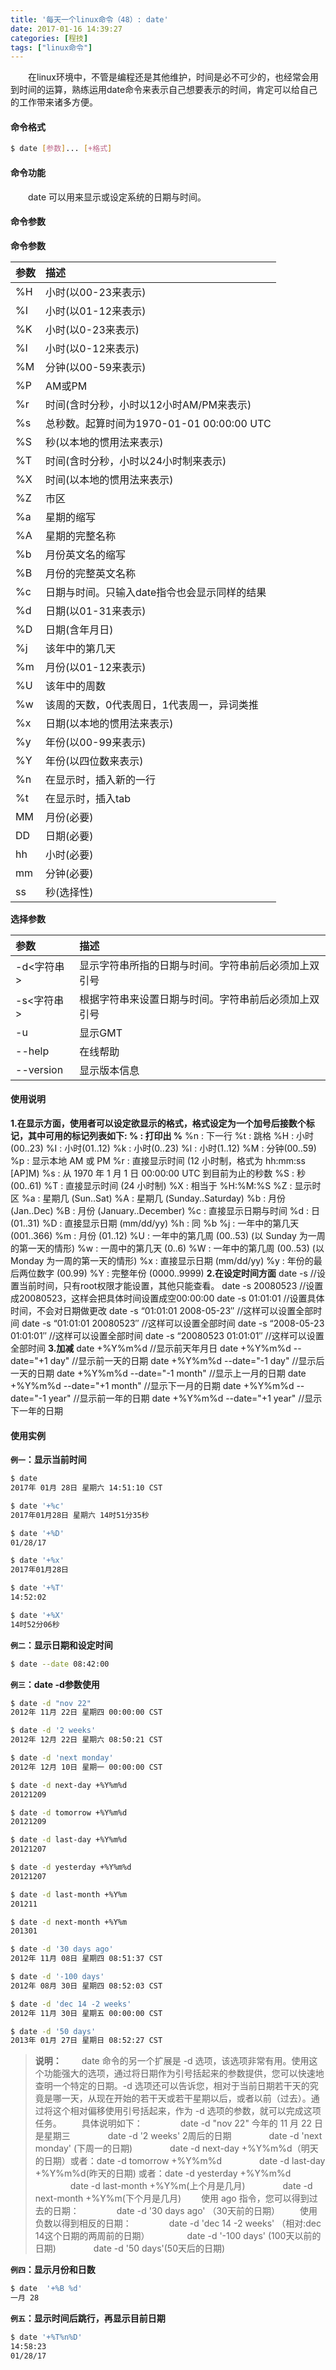 ```yaml
---
title: '每天一个linux命令（48）: date'
date: 2017-01-16 14:39:27
categories: [程技]
tags: ["linux命令"]
---
```

　　在linux环境中，不管是编程还是其他维护，时间是必不可少的，也经常会用到时间的运算，熟练运用date命令来表示自己想要表示的时间，肯定可以给自己的工作带来诸多方便。
<!--more -->
#### 命令格式
```bash
$ date [参数]... [+格式]
```
#### 命令功能
　　date 可以用来显示或设定系统的日期与时间。
#### 命令参数
**命令参数**

| 参数 | 描述 |
| :- | :- |
| %H | 小时(以00-23来表示) |
| %I | 小时(以01-12来表示) |
| %K | 小时(以0-23来表示) |
| %l | 小时(以0-12来表示) |
| %M | 分钟(以00-59来表示) |
| %P | AM或PM |
| %r | 时间(含时分秒，小时以12小时AM/PM来表示) |
| %s | 总秒数。起算时间为1970-01-01 00:00:00 UTC |
| %S | 秒(以本地的惯用法来表示) |
| %T | 时间(含时分秒，小时以24小时制来表示) |
| %X | 时间(以本地的惯用法来表示) |
| %Z | 市区 |
| %a | 星期的缩写 |
| %A | 星期的完整名称 |
| %b | 月份英文名的缩写 |
| %B | 月份的完整英文名称 |
| %c | 日期与时间。只输入date指令也会显示同样的结果 |
| %d | 日期(以01-31来表示) |
| %D | 日期(含年月日) |
| %j | 该年中的第几天 |
| %m | 月份(以01-12来表示) |
| %U | 该年中的周数 |
| %w | 该周的天数，0代表周日，1代表周一，异词类推 |
| %x | 日期(以本地的惯用法来表示) |
| %y | 年份(以00-99来表示) |
| %Y | 年份(以四位数来表示) |
| %n | 在显示时，插入新的一行 |
| %t | 在显示时，插入tab |
| MM | 月份(必要) |
| DD | 日期(必要) |
| hh | 小时(必要) |
| mm | 分钟(必要) |
| ss | 秒(选择性)  |

**选择参数**

| 参数 | 描述 |
| :- | :- |
| -d<字符串> | 显示字符串所指的日期与时间。字符串前后必须加上双引号 |
| -s<字符串> | 根据字符串来设置日期与时间。字符串前后必须加上双引号 |
| -u | 显示GMT |
| --help | 在线帮助 |
| --version | 显示版本信息 |

#### 使用说明
**1.在显示方面，使用者可以设定欲显示的格式，格式设定为一个加号后接数个标记，其中可用的标记列表如下: % :  打印出 %**
%n : 下一行
%t : 跳格
%H : 小时(00..23)
%I : 小时(01..12)
%k : 小时(0..23)
%l : 小时(1..12)
%M : 分钟(00..59)
%p : 显示本地 AM 或 PM
%r : 直接显示时间 (12 小时制，格式为 hh:mm:ss [AP]M)
%s : 从 1970 年 1 月 1 日 00:00:00 UTC 到目前为止的秒数
%S : 秒(00..61)
%T : 直接显示时间 (24 小时制)
%X : 相当于 %H:%M:%S
%Z : 显示时区 %a : 星期几 (Sun..Sat)
%A : 星期几 (Sunday..Saturday)
%b : 月份 (Jan..Dec)
%B : 月份 (January..December)
%c : 直接显示日期与时间
%d : 日 (01..31)
%D : 直接显示日期 (mm/dd/yy)
%h : 同 %b
%j : 一年中的第几天 (001..366)
%m : 月份 (01..12)
%U : 一年中的第几周 (00..53) (以 Sunday 为一周的第一天的情形)
%w : 一周中的第几天 (0..6)
%W : 一年中的第几周 (00..53) (以 Monday 为一周的第一天的情形)
%x : 直接显示日期 (mm/dd/yy)
%y : 年份的最后两位数字 (00.99)
%Y : 完整年份 (0000..9999)
**2.在设定时间方面**
date -s //设置当前时间，只有root权限才能设置，其他只能查看。
date -s 20080523 //设置成20080523，这样会把具体时间设置成空00:00:00
date -s 01:01:01 //设置具体时间，不会对日期做更改
date -s “01:01:01 2008-05-23″ //这样可以设置全部时间
date -s “01:01:01 20080523″ //这样可以设置全部时间
date -s “2008-05-23 01:01:01″ //这样可以设置全部时间
date -s “20080523 01:01:01″ //这样可以设置全部时间
**3.加减**
date +%Y%m%d         //显示前天年月日
date +%Y%m%d --date="+1 day"  //显示前一天的日期
date +%Y%m%d --date="-1 day"  //显示后一天的日期
date +%Y%m%d --date="-1 month"  //显示上一月的日期
date +%Y%m%d --date="+1 month"  //显示下一月的日期
date +%Y%m%d --date="-1 year"  //显示前一年的日期
date +%Y%m%d --date="+1 year"  //显示下一年的日期
#### 使用实例
**`例一`：显示当前时间**
```bash
$ date
2017年 01月 28日 星期六 14:51:10 CST

$ date '+%c'
2017年01月28日 星期六 14时51分35秒

$ date '+%D'
01/28/17

$ date '+%x'
2017年01月28日

$ date '+%T'
14:52:02

$ date '+%X'
14时52分06秒
```
**`例二`：显示日期和设定时间**
```bash
$ date --date 08:42:00
```
**`例三`：date -d参数使用**
```bash
$ date -d "nov 22"
2012年 11月 22日 星期四 00:00:00 CST

$ date -d '2 weeks'
2012年 12月 22日 星期六 08:50:21 CST

$ date -d 'next monday'
2012年 12月 10日 星期一 00:00:00 CST

$ date -d next-day +%Y%m%d
20121209

$ date -d tomorrow +%Y%m%d
20121209

$ date -d last-day +%Y%m%d
20121207

$ date -d yesterday +%Y%m%d
20121207

$ date -d last-month +%Y%m
201211

$ date -d next-month +%Y%m
201301

$ date -d '30 days ago'
2012年 11月 08日 星期四 08:51:37 CST

$ date -d '-100 days'
2012年 08月 30日 星期四 08:52:03 CST

$ date -d 'dec 14 -2 weeks'
2012年 11月 30日 星期五 00:00:00 CST

$ date -d '50 days'
2013年 01月 27日 星期日 08:52:27 CST
```
>**说明：**
　　date 命令的另一个扩展是 -d 选项，该选项非常有用。使用这个功能强大的选项，通过将日期作为引号括起来的参数提供，您可以快速地查明一个特定的日期。-d 选项还可以告诉您，相对于当前日期若干天的究竟是哪一天，从现在开始的若干天或若干星期以后，或者以前（过去）。通过将这个相对偏移使用引号括起来，作为 -d 选项的参数，就可以完成这项任务。
　　具体说明如下：
　　　　date -d "nov 22"  今年的 11 月 22 日是星期三
　　　　date -d '2 weeks' 2周后的日期
　　　　date -d 'next monday' (下周一的日期)
　　　　date -d next-day +%Y%m%d（明天的日期）或者：date -d tomorrow +%Y%m%d
　　　　date -d last-day +%Y%m%d(昨天的日期) 或者：date -d yesterday +%Y%m%d
　　　　date -d last-month +%Y%m(上个月是几月)
　　　　date -d next-month +%Y%m(下个月是几月)
　　使用 ago 指令，您可以得到过去的日期：
　　　　date -d '30 days ago' （30天前的日期）
　　使用负数以得到相反的日期：
　　　　date -d 'dec 14 -2 weeks' （相对:dec 14这个日期的两周前的日期）
　　　　date -d '-100 days' (100天以前的日期)
　　　　date -d '50 days'(50天后的日期)

**`例四`：显示月份和日数**
```bash
$ date  '+%B %d'
一月 28
```
**`例五`：显示时间后跳行，再显示目前日期**
```bash
$ date '+%T%n%D'
14:58:23
01/28/17
```
